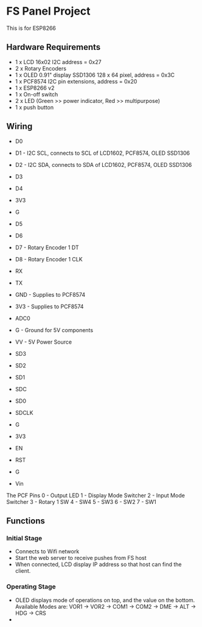 # FS Panel Project
This is for ESP8266

## Hardware Requirements
- 1 x LCD 16x02 I2C address = 0x27
- 2 x Rotary Encoders
- 1 x OLED 0.91" display SSD1306 128 x 64 pixel, address = 0x3C
- 1 x PCF8574 I2C pin extensions, address = 0x20
- 1 x ESP8266 v2
- 1 x On-off switch
- 2 x LED (Green >> power indicator, Red >> multipurpose)
- 1 x push button

## Wiring
- D0
- D1 - I2C SCL, connects to SCL of LCD1602, PCF8574, OLED SSD1306
- D2 - I2C SDA, connects to SDA of LCD1602, PCF8574, OLED SSD1306
- D3
- D4
- 3V3
- G
- D5
- D6 
- D7 - Rotary Encoder 1 DT
- D8 - Rotary Encoder 1 CLK
- RX
- TX
- GND - Supplies to PCF8574
- 3V3 - Supplies to PCF8574

- ADC0
- G   - Ground for 5V components
- VV  - 5V Power Source
- SD3
- SD2
- SD1
- SDC
- SD0
- SDCLK
- G
- 3V3
- EN
- RST
- G
- Vin


The PCF Pins
0 - Output LED
1 - Display Mode Switcher
2 - Input Mode Switcher
3 - Rotary 1 SW
4 - SW4
5 - SW3
6 - SW2
7 - SW1

## Functions

### Initial Stage
- Connects to Wifi network
- Start the web server to receive pushes from FS host
- When connected, LCD display IP address so that host can find the client.

### Operating Stage
- OLED displays mode of operations on top, and the value on the bottom. Available Modes are: VOR1 -> VOR2 -> COM1 -> COM2 -> DME -> ALT -> HDG -> CRS
- 
